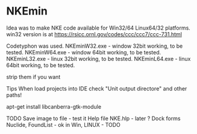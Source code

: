 # NKEmin
Idea was to make NKE code available for Win32/64 Linux64/32 platforms.       
win32 version is at https://rsicc.ornl.gov/codes/ccc/ccc7/ccc-731.html


Codetyphon was used.
NKEminW32.exe - window 32bit working, to be tested.
NKEminW64.exe   - window 64bit working, to be tested.
NKEminL32.exe   - linux 32bit working, to be tested.
NKEminL64.exe   - linux 64bit working, to be tested.

strip them if you want

Tips
When load projects into IDE check "Unit output directore" and other paths!

apt-get install libcanberra-gtk-module                              


TODO
Save image to file - test it
Help file NKE.hlp - later ?
Dock forms Nuclide, FoundList - ok in Win, LINUX - TODO
  
